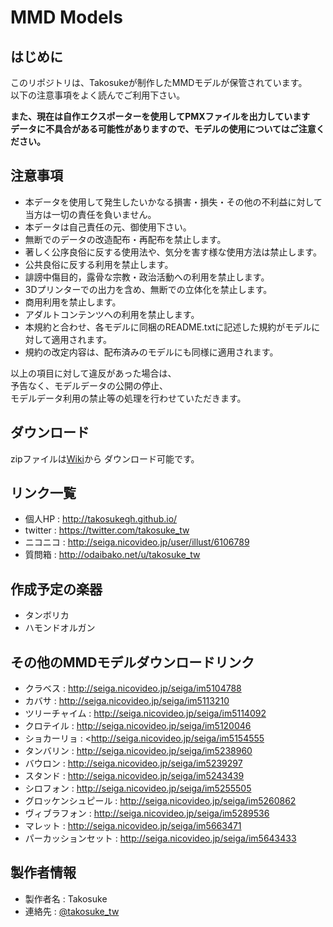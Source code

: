 # MMD Models

## はじめに

このリポジトリは、Takosukeが制作したMMDモデルが保管されています。  
以下の注意事項をよく読んでご利用下さい。  

**また、現在は自作エクスポーターを使用してPMXファイルを出力しています**  
**データに不具合がある可能性がありますので、モデルの使用についてはご注意ください。**  

## 注意事項

* 本データを使用して発生したいかなる損害・損失・その他の不利益に対して当方は一切の責任を負いません。
* 本データは自己責任の元、御使用下さい。
* 無断でのデータの改造配布・再配布を禁止します。
* 著しく公序良俗に反する使用法や、気分を害す様な使用方法は禁止します。
* 公共良俗に反する利用を禁止します。
* 誹謗中傷目的，露骨な宗教・政治活動への利用を禁止します。
* 3Dプリンターでの出力を含め、無断での立体化を禁止します。
* 商用利用を禁止します。
* アダルトコンテンツへの利用を禁止します。
* 本規約と合わせ、各モデルに同梱のREADME.txtに記述した規約がモデルに対して適用されます。
* 規約の改定内容は、配布済みのモデルにも同様に適用されます。

以上の項目に対して違反があった場合は、  
予告なく、モデルデータの公開の停止、  
モデルデータ利用の禁止等の処理を行わせていただきます。

## ダウンロード

zipファイルは[Wiki](https://github.com/TakosukeGH/mmd_models/wiki)から
ダウンロード可能です。

## リンク一覧

- 個人HP : <http://takosukegh.github.io/>
- twitter : <https://twitter.com/takosuke_tw>
- ニコニコ : <http://seiga.nicovideo.jp/user/illust/6106789>
- 質問箱 : <http://odaibako.net/u/takosuke_tw>

## 作成予定の楽器

- タンボリカ
- ハモンドオルガン

## その他のMMDモデルダウンロードリンク

- クラベス : <http://seiga.nicovideo.jp/seiga/im5104788>
- カバサ : <http://seiga.nicovideo.jp/seiga/im5113210>
- ツリーチャイム : <http://seiga.nicovideo.jp/seiga/im5114092>
- クロテイル : <http://seiga.nicovideo.jp/seiga/im5120046>
- ショカーリョ : <http://seiga.nicovideo.jp/seiga/im5154555
- タンバリン : <http://seiga.nicovideo.jp/seiga/im5238960>
- バウロン : <http://seiga.nicovideo.jp/seiga/im5239297>
- スタンド : <http://seiga.nicovideo.jp/seiga/im5243439>
- シロフォン : <http://seiga.nicovideo.jp/seiga/im5255505>
- グロッケンシュピール : <http://seiga.nicovideo.jp/seiga/im5260862>
- ヴィブラフォン : <http://seiga.nicovideo.jp/seiga/im5289536>
- マレット : <http://seiga.nicovideo.jp/seiga/im5663471>
- パーカッションセット : <http://seiga.nicovideo.jp/seiga/im5643433>

## 製作者情報

- 製作者名 : Takosuke
- 連絡先   : [@takosuke_tw](https://twitter.com/takosuke_tw)




